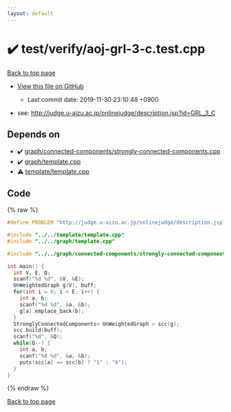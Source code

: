 ```yaml
---
layout: default
---
```


<!-- mathjax config similar to math.stackexchange -->
<script type="text/javascript" async
  src="https://cdnjs.cloudflare.com/ajax/libs/mathjax/2.7.5/MathJax.js?config=TeX-MML-AM_CHTML">
</script>
<script type="text/x-mathjax-config">
  MathJax.Hub.Config({
    TeX: { equationNumbers: { autoNumber: "AMS" }},
    tex2jax: {
      inlineMath: [ ['$','$'] ],
      processEscapes: true
    },
    "HTML-CSS": { matchFontHeight: false },
    displayAlign: "left",
    displayIndent: "2em"
  });
</script>

<script type="text/javascript" src="https://cdnjs.cloudflare.com/ajax/libs/jquery/3.4.1/jquery.min.js"></script>
<script src="https://cdn.jsdelivr.net/npm/jquery-balloon-js@1.1.2/jquery.balloon.min.js" integrity="sha256-ZEYs9VrgAeNuPvs15E39OsyOJaIkXEEt10fzxJ20+2I=" crossorigin="anonymous"></script>
<script type="text/javascript" src="../../../assets/js/copy-button.js"></script>
<link rel="stylesheet" href="../../../assets/css/copy-button.css" />


# :heavy_check_mark: test/verify/aoj-grl-3-c.test.cpp

<a href="../../../index.html">Back to top page</a>

* <a href="{{ site.github.repository_url }}/blob/master/test/verify/aoj-grl-3-c.test.cpp">View this file on GitHub</a>
    - Last commit date: 2019-11-30 23:10:48 +0900


* see: <a href="http://judge.u-aizu.ac.jp/onlinejudge/description.jsp?id=GRL_3_C">http://judge.u-aizu.ac.jp/onlinejudge/description.jsp?id=GRL_3_C</a>


## Depends on

* :heavy_check_mark: <a href="../../../library/graph/connected-components/strongly-connected-components.cpp.html">graph/connected-components/strongly-connected-components.cpp</a>
* :heavy_check_mark: <a href="../../../library/graph/template.cpp.html">graph/template.cpp</a>
* :warning: <a href="../../../library/template/template.cpp.html">template/template.cpp</a>


## Code

<a id="unbundled"></a>
{% raw %}
```cpp
#define PROBLEM "http://judge.u-aizu.ac.jp/onlinejudge/description.jsp?id=GRL_3_C"

#include "../../template/template.cpp"
#include "../../graph/template.cpp"

#include "../../graph/connected-components/strongly-connected-components.cpp"

int main() {
  int V, E, Q;
  scanf("%d %d", &V, &E);
  UnWeightedGraph g(V), buff;
  for(int i = 0; i < E; i++) {
    int a, b;
    scanf("%d %d", &a, &b);
    g[a].emplace_back(b);
  }
  StronglyConnectedComponents< UnWeightedGraph > scc(g);
  scc.build(buff);
  scanf("%d", &Q);
  while(Q--) {
    int a, b;
    scanf("%d %d", &a, &b);
    puts(scc[a] == scc[b] ? "1" : "0");
  }
}

```
{% endraw %}

<a href="../../../index.html">Back to top page</a>

